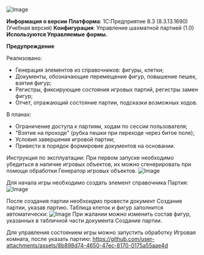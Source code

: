 ![Image](https://github.com/user-attachments/assets/b518861e-2c68-45c0-8d50-50ad293a37b8)

**Информация о версии**
**Платформа**: 1С:Предприятие 8.3 (8.3.13.1690) (Учебная версия)
**Конфигурация**: Управление шахматной партией (1.0)
**Используются Управляемые формы.**

**Предупреждение**

Реализовано:
- Генерация элементов из справочников: фигуры, клетки;
- Документы, обозначающие перемещение фигур, повышение пешек, взятия фигур;
- Регистры, фиксирующие состояния игровых партий, регистры замен фигур;
- Отчет, отражающий состояние партии, подсказки возможных ходов.

В планах:
- Ограничение доступа к партиям, ходам по сессии пользователя;
- "Взятие на проходе" (рубка пешки при переходе через битое поле);
- Условия завершения игровой партии;
- Привести в порядок формировие документов на основании.

Инструкция по эксплуатации:
При первом запуске необходимо убедиться в наличие игровых объектов, их можно сгенерировать при помощи обработки Генератор игровых объектов. 
![Image](https://github.com/user-attachments/assets/6ce29dda-a269-4845-901c-bc37739087c1)


Для начала игры необходимо создать элемент справочника Партия:
![Image](https://github.com/user-attachments/assets/7b42485b-a5ad-4e64-8a6b-44defd40eadf)

После создания партии необхоидмо провести документ Создание партии, указав партию.
Таблица клеток и фигур заполнится автоматически:
![Image](https://github.com/user-attachments/assets/1f14a6a1-3155-4a16-a8bb-d4b43d1e0a8e)
При жалании можно изменить состав фигур, указанных в табличной части документа Создание партии.

Для управления состоянием игры можно запустить обработку Игровая комната, после указать партию:
https://github.com/user-attachments/assets/8b898d74-4650-47ec-8170-0175a55aae4d

